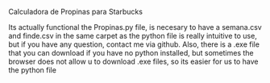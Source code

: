 Calculadora de Propinas para Starbucks

Its actually functional the Propinas.py file, is necesary to have a semana.csv and finde.csv in the same carpet as the python file
is really intuitive to use, but if you have any question, contact me via github. 
Also, there is a .exe file that you can download if you have no python installed, but sometimes the browser does not allow u to download .exe files, so its easier for us to have the python file 
